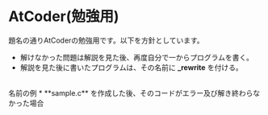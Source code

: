 # AtCoder(勉強用)  
題名の通りAtCoderの勉強用です。以下を方針としています。  
- 解けなかった問題は解説を見た後、再度自分で一からプログラムを書く。  
- 解説を見た後に書いたプログラムは、その名前に **_rewrite** を付ける。  
<br>
名前の例
* **sample.c** を作成した後、そのコードがエラー及び解き終わらなかった場合

